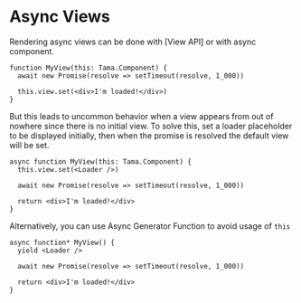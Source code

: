 # Async Views

Rendering async views can be done with [View API] or with async component.

```tsx
function MyView(this: Tama.Component) {
  await new Promise(resolve => setTimeout(resolve, 1_000))

  this.view.set(<div>I'm loaded!</div>)
}
```

But this leads to uncommon behavior when a view appears from out of nowhere since there is no initial view.
To solve this, set a loader placeholder to be displayed initially, then when the promise is resolved the default view will be set.

```tsx
async function MyView(this: Tama.Component) {
  this.view.set(<Loader />)

  await new Promise(resolve => setTimeout(resolve, 1_000))

  return <div>I'm loaded!</div>
}
```

Alternatively, you can use Async Generator Function to avoid usage of `this`

```tsx
async function* MyView() {
  yield <Loader />

  await new Promise(resolve => setTimeout(resolve, 1_000))

  return <div>I'm loaded!</div>
}
```
